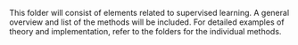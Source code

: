 This folder will consist of elements related to supervised learning. A general overview and list of the methods will be included. For detailed examples of theory and implementation, refer to the folders for the individual methods.
